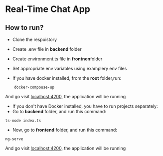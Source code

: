 # Real-Time Chat App

## How to run?

- Clone the respoistory
- Create .env file in **backend** folder
- Create environment.ts file in **frontnen**folder
- Set appropriate env variables using examplery env files

- If you have docker installed, from the **root** folder,run:
```
    docker-compouse-up
```
And go visit [localhost:4200](localhost:4200), the application will be running

- If you don't have Docker installed, you have to run projects separately:
- Go to **backend** folder, and run this command:
```
ts-node index.ts
```
- Now, go to **frontend** folder, and run this command:
```
ng-serve
```

And go visit [localhost:4200](localhost:4200), the application will be running